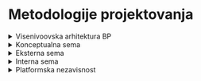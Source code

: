 # Metodologije projektovanja

<details>
  <summary> Visenivoovska arhitektura BP </summary><br>

<details>
  <summary> Slika 1 </summary><br>
  
![image](https://user-images.githubusercontent.com/45834270/108768540-0cf6ba00-7558-11eb-94a3-743611c5355d.png)

</details>

<details>
  <summary> Slika 2 </summary><br>
  
![image](https://user-images.githubusercontent.com/45834270/108769708-a6729b80-7559-11eb-9f14-4903b1386941.png)

</details>
<br>

<details>
  <summary> Nezavisnost </summary><br>

### Fizicka nezavisnost

  - ideja je da promene u fizickoj strukturi baze podataka ne uticu na logicku strukturu (odnosno da mozemo menjati fizicku strukturu BP a da logicka struktura ostane invarijantna-nepromenljiva)

### Logicka nezavisnost

  - ideja je da podseme i programi ostanu invarijantni na promene logicke strukture seme BP

### Poenta nezavisnosti

  - jednostavno odrzavanje
  
</details>

<details>
  <summary> Konceptualna sema </summary><br>
  
  - ako smo konceptualnu semu izradili preko ER modela podataka, onda smo upotrebljavali koncepte ER modela podataka i te upotrebe tih koncepata formiraju nekakvu strukturu koju cemo smatrati **konceptualnom semoom**
  
![image](https://user-images.githubusercontent.com/45834270/108769952-010bf780-755a-11eb-8a0e-6fe0abf6d56d.png)
  
  <br>
  
</details>

<br>

</details>

<details>
  <summary> Konceptualna sema </summary><br>
  
![image](https://user-images.githubusercontent.com/45834270/108770672-e4bc8a80-755a-11eb-9ec3-be0a0b064e91.png)

![image](https://user-images.githubusercontent.com/45834270/108770709-ee45f280-755a-11eb-99f4-8a4a2362f1b7.png)

  - kod platformske nezavisnosti konceptualna sema BP treba da bude
    - implementabilna na bilo kom SUBP 
    - koji podrzava bilo koji model podataka (SUBP podrzava bilo koji model podataka)
  
<br>

</details>

<details>
  <summary> Eksterna sema </summary><br>
  
![image](https://user-images.githubusercontent.com/45834270/108771240-ac697c00-755b-11eb-9ca8-0866f82ec42d.png)

<br>

</details>

<details>
  <summary> Interna sema </summary><br>
  
![image](https://user-images.githubusercontent.com/45834270/108771261-b25f5d00-755b-11eb-9c34-5e8757bd1442.png)
  
<br>
  
</details>

<details>
  <summary> Platformska nezavisnost </summary><br>
 
<details>
  <summary> Sema BP kao platformski nezavisni model </summary><br>
  
![image](https://user-images.githubusercontent.com/45834270/108772448-4ed62f00-755d-11eb-941f-d78789764a8e.png)

![image](https://user-images.githubusercontent.com/45834270/108772512-60b7d200-755d-11eb-93c3-9b97fb349687.png)
  
<br>

</details>

<details>
  <summary> Implementaciona sema </summary><br>
  
![image](https://user-images.githubusercontent.com/45834270/108777530-3ae1fb80-7564-11eb-917e-0d33f050aaae.png)
  
</details>

<details>
  <summary> Model Driven Software Development (MDSD) </summary><br>
  
![image](https://user-images.githubusercontent.com/45834270/108777876-cc516d80-7564-11eb-9e48-b13fbff2299f.png)
  
</details>

<br>

</details>






